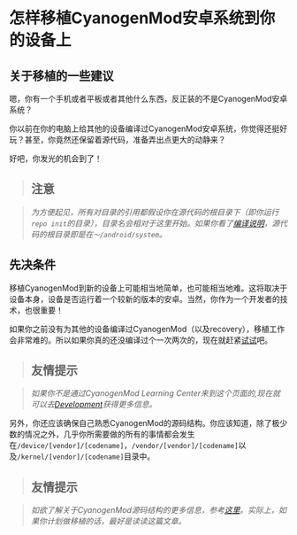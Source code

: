 怎样移植CyanogenMod安卓系统到你的设备上
=======================================

关于移植的一些建议
------------------

嗯，你有一个手机或者平板或者其他什么东西，反正装的不是CyanogenMod安卓系统？

你以前在你的电脑上给其他的设备编译过CyanogenMod安卓系统，你觉得还挺好玩？甚至，你竟然还保留着源代码，准备弄出点更大的动静来？

好吧，你发光的机会到了！

> 注意
> ----

> _为方便起见，所有对目录的引用都假设你在源代码的根目录下（即你运行`repo init`的目录），目录名会相对于这里开始。如果你看了[编译说明](/Build_for_jordan.md)，源代码的根目录即是在`～/android/system`。_

先决条件
--------

移植CyanogenMod到新的设备上可能相当地简单，也可能相当地难。这将取决于设备本身，设备是否运行着一个较新的版本的安卓。当然，你作为一个开发者的技术，也很重要！

如果你之前没有为其他的设备编译过CyanogenMod（以及recovery），移植工作会非常难的。所以如果你真的还没编译过个一次两次的，现在就赶紧[试试](/Build_for_jordan.md)吧。

> 友情提示
> --------

> _如果你不是通过CyanogenMod Learning Center来到这个页面的,现在就可以去[Development](http://wiki.cyanogenmod.org/w/Development)获得更多信息。_

另外，你还应该确保自己熟悉CyanogenMod的源码结构。你应该知道，除了极少数的情况之外，几乎你所需要做的所有的事情都会发生在`/device/[vendor]/[codename]`，`/vendor/[vendor]/[codename]`以及`/kernel/[vendor]/[codename]`目录中。

> 友情提示
> --------

> _如欲了解关于CyanogenMod源码结构的更多信息，参考[这里](the_cm_source.md)。实际上，如果你计划做移植的话，最好是读读这篇文章。_


